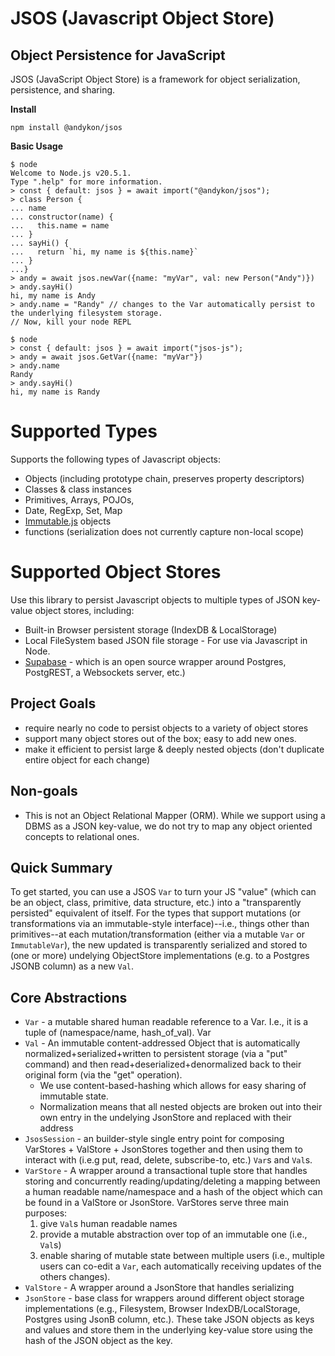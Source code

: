 # JSOS (Javascript Object Store)
## Object Persistence for JavaScript

JSOS (JavaScript Object Store) is a framework for object serialization, persistence, and sharing.

**Install**
```
npm install @andykon/jsos
```

**Basic Usage**
```
$ node
Welcome to Node.js v20.5.1.
Type ".help" for more information.
> const { default: jsos } = await import("@andykon/jsos");
> class Person {
... name
... constructor(name) {
...   this.name = name
... }
... sayHi() {
...   return `hi, my name is ${this.name}` 
... }
...}
> andy = await jsos.newVar({name: "myVar", val: new Person("Andy")})
> andy.sayHi()
hi, my name is Andy
> andy.name = "Randy" // changes to the Var automatically persist to the underlying filesystem storage.
// Now, kill your node REPL

$ node
> const { default: jsos } = await import("jsos-js");
> andy = await jsos.GetVar({name: "myVar"})
> andy.name
Randy
> andy.sayHi()
hi, my name is Randy
```

# Supported Types
Supports the following types of Javascript objects:
* Objects (including prototype chain, preserves property descriptors)
* Classes & class instances
* Primitives, Arrays, POJOs, 
* Date, RegExp, Set, Map
* [Immutable.js](https://immutable-js.com/) objects
* functions (serialization does not currently capture non-local scope)

# Supported Object Stores
Use this library to persist Javascript objects to multiple types of JSON key-value object stores, including:
* Built-in Browser persistent storage (IndexDB & LocalStorage)
* Local FileSystem based JSON file storage - For use via Javascript in Node.
* [Supabase](https://supabase.com) - which is an open source wrapper around Postgres, PostgREST, a Websockets server, etc.)

## Project Goals
* require nearly no code to persist objects to a variety of object stores
* support many object stores out of the box; easy to add new ones.
* make it efficient to persist large & deeply nested objects (don't duplicate entire object for each change)

## Non-goals
* This is not an Object Relational Mapper (ORM). While we support using a DBMS as a JSON key-value, we do not try to map any object oriented concepts to relational ones.

## Quick Summary
To get started, you can use a JSOS `Var` to turn your JS "value" (which can be an object, class, primitive, data structure, etc.) into a "transparently persisted" equivalent of itself. For the types that support mutations (or transformations via an immutable-style interface)--i.e., things other than primitives--at each mutation/transformation (either via a mutable `Var` or `ImmutableVar`), the new updated is transparently serialized and stored to (one or more) undelying ObjectStore implementations (e.g. to a Postgres JSONB column) as a new `Val`.

## Core Abstractions
* `Var` - a mutable shared human readable reference to a Var. I.e., it is a tuple of (namespace/name, hash_of_val). Var 
* `Val` - An immutable content-addressed Object that is automatically normalized+serialized+written to persistent storage (via a "put" command) and then read+deserialized+denormalized back to their original form (via the "get" operation).
  * We use content-based-hashing which allows for easy sharing of immutable state.
  * Normalization means that all nested objects are broken out into their own entry in the undelying JsonStore and replaced with their address
* `JsosSession` - an builder-style single entry point for composing VarStores + ValStore + JsonStores together and then using them to interact with (i.e.g put, read, delete, subscribe-to, etc.) `Var`s and `Val`s.
* `VarStore` - A wrapper around a transactional tuple store that handles storing and concurrently reading/updating/deleting a mapping between a human readable name/namespace and a hash of the object which can be found in a ValStore or JsonStore. VarStores serve three main purposes:
  1. give `Val`s human readable names
  2. provide a mutable abstraction over top of an immutable one (i.e., `Val`s)
  3. enable sharing of mutable state between multiple users (i.e., multiple users can co-edit a `Var`, each automatically receiving updates of the others changes).
* `ValStore` - A wrapper around a JsonStore that handles serializing 
* `JsonStore` - base class for wrappers around different object storage implementations (e.g., Filesystem, Browser IndexDB/LocalStorage, Postgres using JsonB column, etc.). These take JSON objects as keys and values and store them in the underlying key-value store using the hash of the JSON object as the key.

